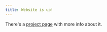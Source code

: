 ```yaml
---
title: Website is up!
---
```

<p>There's a <a href="{% post_url 2023-07-10-alva-vially-fr %}">project page</a> with more info about it.</p>
